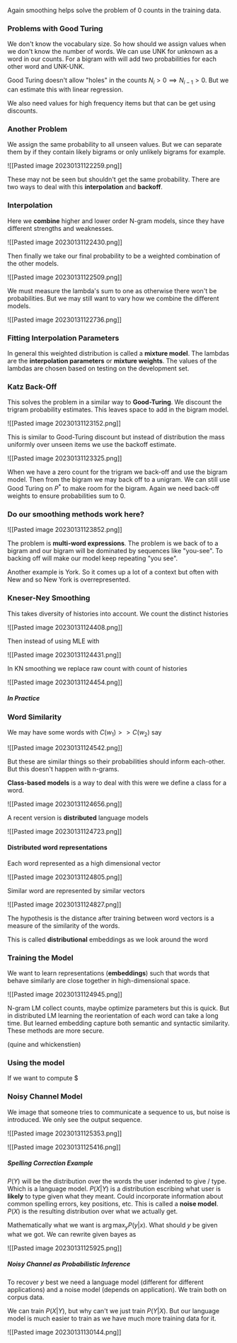 Again smoothing helps solve the problem of 0 counts in the training data.

### Problems with Good Turing
We don't know the vocabulary size. So how should we assign values when we don't know the number of words. We can use UNK for unknown as a word in our counts. For a bigram with will add two probabilities for each other word and UNK-UNK.

Good Turing doesn't allow "holes" in the counts $N_i>0\implies N_{i-1}>0$. But we can estimate this with linear regression. 

We also need values for high frequency items but that can be get using discounts.

### Another Problem
We assign the same probability to all unseen values. But we can separate them by if they contain likely bigrams or only unlikely bigrams for example.

![[Pasted image 20230131122259.png]]

These may not be seen but shouldn't get the same probability. There are two ways to deal with this **interpolation** and **backoff**.

### Interpolation
Here we **combine** higher and lower order N-gram models, since they have different strengths and weaknesses.

![[Pasted image 20230131122430.png]]

Then finally we take our final probability to be a weighted combination of the other models.

![[Pasted image 20230131122509.png]]

We must measure the lambda's sum to one as otherwise there won't be probabilities. But we may still want to vary how we combine the different models.

![[Pasted image 20230131122736.png]]

### Fitting Interpolation Parameters
In general this weighted distribution is called a **mixture model**. The lambdas are the **interpolation parameters** or **mixture weights**. The values of the lambdas are chosen based on testing on the development set.

### Katz Back-Off
This solves the problem in a similar way to **Good-Turing**. We discount the trigram probability estimates. This leaves space to add in the bigram model.

![[Pasted image 20230131123152.png]]

This is similar to Good-Turing discount but instead of distribution the mass uniformly over unseen items we use the backoff estimate.

![[Pasted image 20230131123325.png]]

When we have a zero count for the trigram we back-off and use the bigram model. Then from the bigram we may back off to a unigram. We can still use Good Turing on $P^*$ to make room for the bigram. Again we need back-off weights to ensure probabilities sum to 0.

### Do our smoothing methods work here?

![[Pasted image 20230131123852.png]]

The problem is **multi-word expressions**. The problem is we back of to a bigram and our bigram will be dominated by sequences like "you-see". To backing off will make our model keep repeating "you see".

Another example is York. So it comes up a lot of a context but often with New and so New York is overrepresented.

### Kneser-Ney Smoothing
This takes diversity of histories into account. We count the distinct histories

![[Pasted image 20230131124408.png]]

Then instead of using MLE with

![[Pasted image 20230131124431.png]]

In KN smoothing we replace raw count with count of histories

![[Pasted image 20230131124454.png]]

##### In Practice

### Word Similarity
We may have some words with $C(w_1)>>C(w_2)$ say

![[Pasted image 20230131124542.png]]

But these are similar things so their probabilities should inform each-other. But this doesn't happen with n-grams.

**Class-based models** is a way to deal with this were we define a class for a word.

![[Pasted image 20230131124656.png]]

A recent version is **distributed** language models

![[Pasted image 20230131124723.png]]

#### Distributed word representations
Each word represented as a high dimensional vector

![[Pasted image 20230131124805.png]]

Similar word are represented by similar vectors

![[Pasted image 20230131124827.png]]

The hypothesis is the distance after training between word vectors is a measure of the similarity of the words.

This is called **distributional** embeddings as we look around the word 

### Training the Model
We want to learn representations (**embeddings**) such that words that behave similarly are close together in high-dimensional space.

![[Pasted image 20230131124945.png]]

N-gram LM collect counts, maybe optimize parameters but this is quick. But in distributed LM learning the reorientation of each word can take a long time. But learned embedding capture both semantic and syntactic similarity. These methods are more secure.

(quine and whickenstien)

### Using the model
If we want to compute $

### Noisy Channel Model
We image that someone tries to communicate a sequence to us, but noise is introduced. We only see the output sequence.

![[Pasted image 20230131125353.png]]

![[Pasted image 20230131125416.png]]

##### Spelling Correction Example
$P(Y)$ will be the distribution over the words the user indented to give / type. Which is a language model. $P(X|Y)$ is a distribution escribing what user is **likely** to type given what they meant. Could incorporate information about common spelling errors, key positions, etc. This is called a **noise model**. $P(X)$ is the resulting distribution over what we actually get.

Mathematically what we want is $\arg\max_y P(y|x)$. What should $y$ be given what we got. We can rewrite given bayes as

![[Pasted image 20230131125925.png]]

##### Noisy Channel as Probabilistic Inference
To recover $y$ best we need a language model (different for different applications) and a noise model (depends on application). We train both on corpus data.


We can train $P(X|Y)$, but why can't we just train $P(Y|X)$. But our language model is much easier to train as we have much more training data for it.

![[Pasted image 20230131130144.png]]